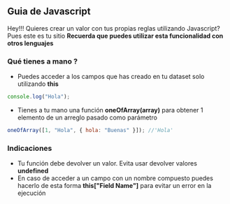 ## Guia de Javascript

Hey!!! Quieres crear un valor con tus propias reglas utilizando
Javascript? Pues este es tu sitio **Recuerda que puedes utilizar esta funcionalidad con otros lenguajes**

### Qué tienes a mano ?

- Puedes acceder a los campos que has creado en tu dataset solo utilizando **this**

```js
console.log("Hola");
```

- Tienes a tu mano una función **oneOfArray(array)** para obtener 1 elemento de un arreglo pasado como parámetro

```js
oneOfArray([1, "Hola", { hola: "Buenas" }]); //'Hola'
```

### Indicaciones

- Tu función debe devolver un valor. Evita usar devolver valores **undefined**
- En caso de acceder a un campo con un nombre compuesto puedes hacerlo de esta forma **this["Field Name"]** para evitar un error en la ejecución
